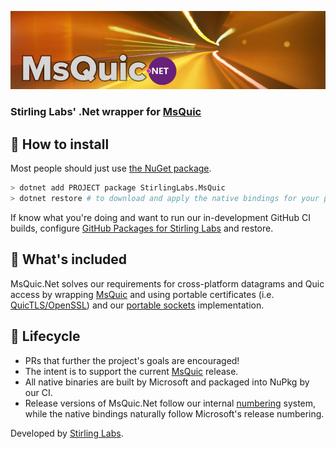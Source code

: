 ![MsQuic.Net](https://raw.githubusercontent.com/StirlingLabs/MsQuic.Net/main/msquic-dotnet.jpg)

### Stirling Labs' .Net wrapper for [MsQuic](https://github.com/microsoft/msquic)

## 🚀 How to install

Most people should just use [the NuGet package](https://www.nuget.org/packages/StirlingLabs.MsQuic/).

```bash
> dotnet add PROJECT package StirlingLabs.MsQuic
> dotnet restore # to download and apply the native bindings for your platform
```

If know what you're doing and want to run our in-development GitHub CI builds, configure [GitHub Packages for Stirling Labs](https://github.com/StirlingLabs/Logging/blob/master/docs/GitHubPackages.md) and restore.


## 👀 What's included

MsQuic.Net solves our requirements for cross-platform datagrams and Quic access by wrapping [MsQuic](https://github.com/microsoft/msquic) and using portable certificates (i.e. [QuicTLS/OpenSSL](https://github.com/quictls/openssl)) and our [portable sockets](hhttps://github.com/StirlingLabs/sockaddr.Net) implementation.

## 🐣 Lifecycle

- PRs that further the project's goals are encouraged! 
- The intent is to support the current [MsQuic](https://github.com/microsoft/msquic) release. 
- All native binaries are built by Microsoft and packaged into NuPkg by our CI.
- Release versions of MsQuic.Net follow our internal [numbering](https://github.com/StirlingLabs/Version.Net) system, while the native bindings naturally follow Microsoft's release numbering.

Developed by [Stirling Labs](https://stirlinglabs.github.io).
